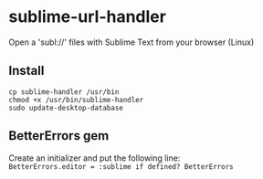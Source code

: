 sublime-url-handler
===================

Open a 'subl://' files with Sublime Text from your browser (Linux)

## Install
`cp sublime-handler /usr/bin`  
`chmod +x /usr/bin/sublime-handler`  
`sudo update-desktop-database`  

## BetterErrors gem
Create an initializer and put the following line:      
`BetterErrors.editor = :sublime if defined? BetterErrors`

